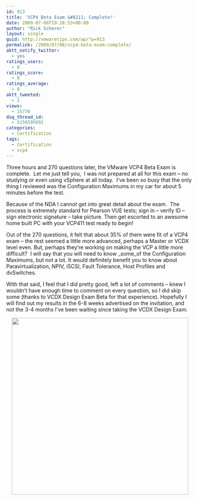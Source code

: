 ```yaml
---
id: 913
title: 'VCP4 Beta Exam &#8211; Complete!'
date: 2009-07-08T19:28:53+00:00
author: "Rick Scherer"
layout: single
guid: http://vmwaretips.com/wp/?p=913
permalink: /2009/07/08/vcp4-beta-exam-complete/
aktt_notify_twitter:
  - yes
ratings_users:
  - 0
ratings_score:
  - 0
ratings_average:
  - 0
aktt_tweeted:
  - 1
views:
  - 15776
dsq_thread_id:
  - 5156595691
categories:
  - Certification
tags:
  - Certification
  - vcp4
---
```

Three hours and 270 questions later, the VMware VCP4 Beta Exam is complete.  Let me just tell you,  I was not prepared at all for this exam &#8211; no studying or even using vSphere at all today.  I&#8217;ve been so busy that the only thing I reviewed was the Configuration Maximums in my car for about 5 minutes before the test.

Because of the NDA I cannot get into great detail about the exam.  The process is extremely standard for Pearson VUE tests; sign in &#8211; verify ID &#8211; sign electronic signature &#8211; take picture. Then get escorted to an awesome home built PC with your VCP411 test ready to begin!

Out of the 270 questions, it felt that about 35% of them were fit of a VCP4 exam &#8211; the rest seemed a little more advanced, perhaps a Master or VCDX level even. But, perhaps they&#8217;re working on making the VCP a little more difficult?  I will say that you will need to know _some_of the Configuration Maximums, but not a lot. It would definitely benefit you to know about Paravirtualization, NPIV, iSCSI, Fault Tolerance, Host Profiles and dvSwitches.

With that said, I feel that I did pretty good, left a lot of comments &#8211; knew I wouldn&#8217;t have enough time to comment on every question, so I did skip some (thanks to VCDX Design Exam Beta for that experience). Hopefully I will find out my results in the 6-8 weeks advertised on the invitation, and not the 3-4 months I&#8217;ve been waiting since taking the VCDX Design Exam.

<p style="text-align: center;">
  <img class="size-full wp-image-914  aligncenter" src="http://vmwaretips.com/wp/wp-content/uploads/2009/07/vcp4exam.jpg" alt="" width="475" srcset="http://www.vmwaretips.com/wp/wp-content/uploads/2009/07/vcp4exam.jpg 600w, http://www.vmwaretips.com/wp/wp-content/uploads/2009/07/vcp4exam-300x225.jpg 300w" sizes="(max-width: 600px) 100vw, 600px" />
</p>
